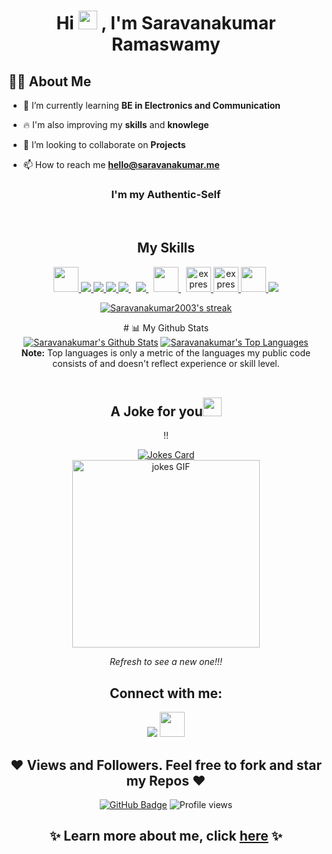 ### <h1 align="center">Hi <img src="https://media.giphy.com/media/v1.Y2lkPTc5MGI3NjExMzI0ZjViMDA0ZmVjYzEwYTc3ZTk0OGRkMWNiMTk0YWZmYzYwMmFjYiZjdD1z/hvRJCLFzcasrR4ia7z/giphy.gif" width="30px"> ,  I'm Saravanakumar Ramaswamy

 ## 🙋‍♂️ About Me


- 🌱 I’m currently learning **BE in Electronics and Communication**
 
- 🔥 I'm also improving my **skills** and **knowlege**

- 👯 I’m looking to collaborate on **Projects**

- 📫 How to reach me **hello@saravanakumar.me**

 ##### <h3 align="center">I'm my Authentic-Self</h3>
 <br>
 <h2 align="center">My Skills</h2>
 <p align="center"> 
    <a href=# target="_blank"> <img src="https://cdn.worldvectorlogo.com/logos/figma-1.svg" width="40" height="40"/> </a>  
    <a href=# target="_blank"> <img src="https://img.icons8.com/color/48/000000/javascript.png"/> </a> 
    <a href=# target="_blank"> <img src="https://img.icons8.com/color/48/000000/html-5.png"/> </a> 
    <a href=# target="_blank"> <img src="https://img.icons8.com/color/48/000000/css3.png"/> </a> 
    <a style="padding-right:8px;" href=# target="_blank"> <img src="https://img.icons8.com/color/48/000000/nodejs.png"/> </a> 
    <a style="padding-right:8px;" href=# target="_blank"> <img src="https://img.icons8.com/fluent/50/000000/mysql-logo.png"/> </a>
  <a style="padding-right:8px;" href=# target="_blank"> <img src="https://www.vectorlogo.zone/logos/postgresql/postgresql-icon.svg" width="40" height="40"/> </a>
    <a href=# target="_blank"> <img src="https://cdn.iconscout.com/icon/free/png-512/visual-studio-code-1868941-1583105.png?f=avif&w=256" alt="express" width="40" height="40"/> </a>
  <a href=# target="_blank"> <img src="https://cdn.iconscout.com/icon/free/png-512/microsoft-powerpoint-1868950-1583114.png?f=avif&w=256" alt="express" width="40" height="40"/> </a>
    <a href=# target="_blank"> <img src="https://cdn.iconscout.com/icon/free/png-512/after-effects-1869033-1583157.png?f=avif&w=256"  width="40" height="40"/> </a> 
    <a href=# target="_blank"> <img src="https://img.icons8.com/color/48/000000/git.png"/> </a> 
</p>


 <p align="center">
    <a href="https://github.com/Saravanakumar2003/github-readme-streak-stats">
        <img title="🔥 Get streak stats for your profile at git.io/streak-stats" alt="Saravanakumar2003's streak" src="https://github-readme-streak-stats.herokuapp.com/?user=Saravanakumar2003&theme=black-ice&hide_border=true&stroke=0000&background=060A0CD0"/>
    </a>
</p>
 
<div align="center">
# 📊 My Github Stats

  <br/>
    <a href="https://github.com/Saravanakumar2003/github-readme-stats"><img alt="Saravanakumar's Github Stats" src="https://github-readme-stats.vercel.app/api?username=Saravanakumar2003&show_icons=true&count_private=true&theme=react&hide_border=true&bg_color=0D1117" /></a>
  <a href="https://github.com/Saravanakumar2003/github-readme-stats"><img alt="Saravanakumar's Top Languages" src="https://github-readme-stats.vercel.app/api/top-langs/?username=Saravanakumar2003&langs_count=8&count_private=true&layout=compact&theme=react&hide_border=true&bg_color=0D1117" /></a>
  <br/>
  <b>Note:</b> Top languages is only a metric of the languages my public code consists of and doesn't reflect experience or skill level.
<br/>
<br/>

  <h2 align="center">A Joke for you<img src="https://cdn.iconscout.com/icon/free/png-512/eye-face-joke-tongue-wink-emoji-stuckout-37676.png?f=avif&w=256" width="30px"></h2> !!
 <p align="center"> 
  <a href=# target="_blank"> <img src="https://readme-jokes.vercel.app/api" alt="Jokes Card" /> </a>
   <br><img src="https://media.giphy.com/media/l41lISBVXb9gRT32w/giphy.gif" width="300" alt="jokes GIF"></br>
   <p align="center"><i>Refresh to see a new one!!!</i></p>

## Connect with me:
<p align="left">

<a href = "https://www.linkedin.com/in/saravanakumar-ramaswamy-0aa1041b8/"><img src="https://img.icons8.com/fluent/48/000000/linkedin.png"/></a>
<a href = "https://www.instagram.com/saravanaramaswamy03?utm_source=qr"><img src="https://cdn.iconscout.com/icon/free/png-512/instagram-1868978-1583142.png?f=avif&w=256"  width="40" height="40"/></a>

</p>
 
## ❤ Views and Followers. Feel free to fork and star my Repos ❤
<a href="https://github.com/Saravanakumar2003?tab=followers"><img src="https://img.shields.io/github/followers/Saravanakumar2003?label=Followers&style=social" alt="GitHub Badge"></a>   ![Profile views](https://gpvc.arturio.dev/Saravanakumar2003)  

 
 
 
  ## ✨ Learn more about me, click <a href="www.saravanakumar.me">here</a> ✨</p>
  

